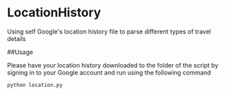 # LocationHistory
Using self Google's location history file to parse different types of travel details

##Usage

Please have your location history downloaded to the folder of the script by signing in to your Google account and run using the following command

```
python location.py
```
